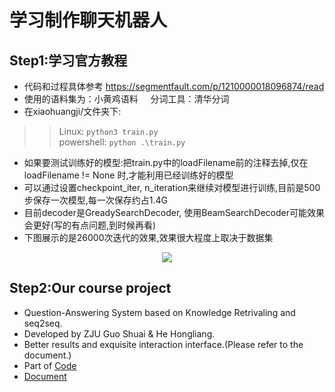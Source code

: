 # 学习制作聊天机器人
## Step1:学习官方教程
- 代码和过程具体参考  https://segmentfault.com/p/1210000018096874/read  
- 使用的语料集为：小黄鸡语料 &nbsp; &nbsp; 分词工具：清华分词 
-  在xiaohuangji/文件夹下:   
>>  Linux: ```python3 train.py```  
>>  powershell: ```python .\train.py```   
- 如果要测试训练好的模型:把train.py中的loadFilename前的注释去掉,仅在loadFilename != None 时,才能利用已经训练好的模型 
- 可以通过设置checkpoint_iter, n_iteration来继续对模型进行训练,目前是500步保存一次模型,每一次保存约占1.4G
- 目前decoder是GreadySearchDecoder, 使用BeamSearchDecoder可能效果会更好(写的有点问题,到时候再看)
- 下图展示的是26000次迭代的效果,效果很大程度上取决于数据集
<p align="center"><img src="https://s2.ax1x.com/2019/09/22/upr44U.png"></p>

## Step2:Our course project
- Question-Answering System based on Knowledge Retrivaling and seq2seq.
- Developed by ZJU Guo Shuai & He Hongliang.
- Better results and exquisite interaction interface.(Please refer to the document.)
- Part of [Code](https://github.com/ZJUGuoShuai/QA_KG)
- [Document](https://github.com/MinorJerry/Chinese-Chatbot/blob/master/document.pdf)

